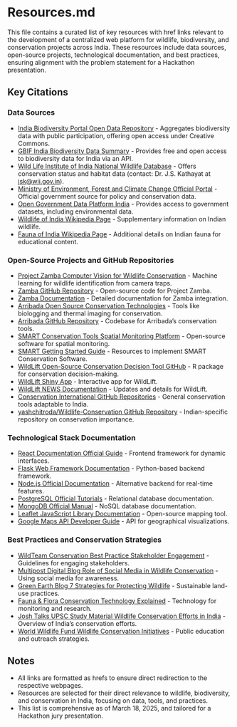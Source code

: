 # Resources.md

This file contains a curated list of key resources with href links relevant to the development of a centralized web platform for wildlife, biodiversity, and conservation projects across India. These resources include data sources, open-source projects, technological documentation, and best practices, ensuring alignment with the problem statement for a Hackathon presentation.

## Key Citations

### Data Sources
- [India Biodiversity Portal Open Data Repository](https://indiabiodiversity.org/) - Aggregates biodiversity data with public participation, offering open access under Creative Commons.
- [GBIF India Biodiversity Data Summary](https://www.gbif.org/country/IN/summary) - Provides free and open access to biodiversity data for India via an API.
- [Wild Life Institute of India National Wildlife Database](https://wii.gov.in/national_wildlife_database) - Offers conservation status and habitat data (contact: Dr. J.S. Kathayat at jsk@wii.gov.in).
- [Ministry of Environment, Forest and Climate Change Official Portal](https://www.moef.gov.in/) - Official government source for policy and conservation data.
- [Open Government Data Platform India](https://www.data.gov.in/) - Provides access to government datasets, including environmental data.
- [Wildlife of India Wikipedia Page](https://en.wikipedia.org/wiki/Wildlife_of_India) - Supplementary information on Indian wildlife.
- [Fauna of India Wikipedia Page](https://en.wikipedia.org/wiki/Fauna_of_India) - Additional details on Indian fauna for educational content.

### Open-Source Projects and GitHub Repositories
- [Project Zamba Computer Vision for Wildlife Conservation](https://zamba.drivendata.org/) - Machine learning for wildlife identification from camera traps.
- [Zamba GitHub Repository](https://github.com/drivendataorg/zamba) - Open-source code for Project Zamba.
- [Zamba Documentation](https://zambacloud.org/docs/) - Detailed documentation for Zamba integration.
- [Arribada Open Source Conservation Technologies](https://arribada.org/) - Tools like biologging and thermal imaging for conservation.
- [Arribada GitHub Repository](https://github.com/arribada) - Codebase for Arribada’s conservation tools.
- [SMART Conservation Tools Spatial Monitoring Platform](https://smartconservationtools.org/en-us/) - Open-source software for spatial monitoring.
- [SMART Getting Started Guide](https://smartconservationtools.org/SMART-in-Practice/Getting-started) - Resources to implement SMART Conservation Software.
- [WildLift Open-Source Conservation Decision Tool GitHub](https://github.com/ABbiodiversity/WildLift) - R package for conservation decision-making.
- [WildLift Shiny App](https://abbiodiversity.shinyapps.io/WildLift/) - Interactive app for WildLift.
- [WildLift NEWS Documentation](https://github.com/ABbiodiversity/WildLift/blob/master/NEWS.md) - Updates and details for WildLift.
- [Conservation International GitHub Repositories](https://github.com/ConservationInternational) - General conservation tools adaptable to India.
- [yashchitroda/Wildlife-Conservation GitHub Repository](https://github.com/yashchitroda/Wildlife-Conservation) - Indian-specific repository on conservation importance.

### Technological Stack Documentation
- [React Documentation Official Guide](https://reactjs.org/docs/getting-started.html) - Frontend framework for dynamic interfaces.
- [Flask Web Framework Documentation](https://flask.palletsprojects.com/en/2.0.x/) - Python-based backend framework.
- [Node.js Official Documentation](https://nodejs.org/en/docs/) - Alternative backend for real-time features.
- [PostgreSQL Official Tutorials](https://www.postgresql.org/docs/) - Relational database documentation.
- [MongoDB Official Manual](https://docs.mongodb.com/manual/) - NoSQL database documentation.
- [Leaflet JavaScript Library Documentation](https://leafletjs.com/reference.html) - Open-source mapping tool.
- [Google Maps API Developer Guide](https://developers.google.com/maps/documentation) - API for geographical visualizations.

### Best Practices and Conservation Strategies
- [WildTeam Conservation Best Practice Stakeholder Engagement](https://www.wildteam.org.uk/conservation-best-practice-stakeholder-engagement) - Guidelines for engaging stakeholders.
- [Multipost Digital Blog Role of Social Media in Wildlife Conservation](https://www.multipostdigital.com/blog/ihq2ugvlo1g2wx8melmrm850qun2zg) - Using social media for awareness.
- [Green Earth Blog 7 Strategies for Protecting Wildlife](https://www.green.earth/blog/7-strategies-for-protecting-wildlife) - Sustainable land-use practices.
- [Fauna & Flora Conservation Technology Explained](https://www.fauna-flora.org/explained/what-is-conservation-technology-how-tech-solutions-can-protect-the-worlds-wildlife/) - Technology for monitoring and research.
- [Josh Talks UPSC Study Material Wildlife Conservation Efforts in India](https://www.joshtalks.com/upsc/study-material/wildlife-conservation-efforts-in-india) - Overview of India’s conservation efforts.
- [World Wildlife Fund Wildlife Conservation Initiatives](https://www.worldwildlife.org/initiatives/wildlife-conservation) - Public education and outreach strategies.

## Notes
- All links are formatted as hrefs to ensure direct redirection to the respective webpages.
- Resources are selected for their direct relevance to wildlife, biodiversity, and conservation in India, focusing on data, tools, and practices.
- This list is comprehensive as of March 18, 2025, and tailored for a Hackathon jury presentation.
